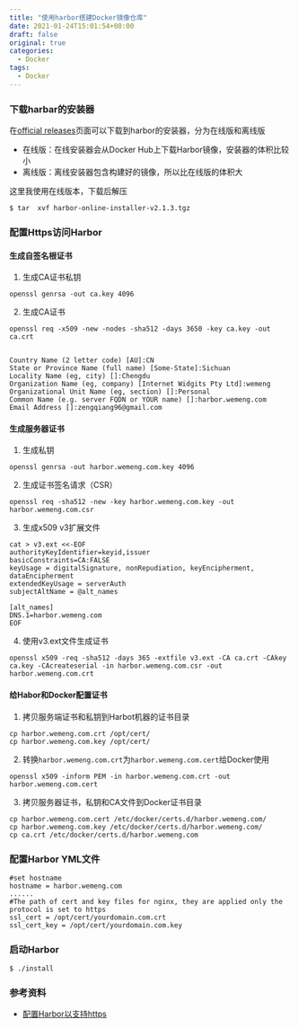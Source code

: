 ```yaml
---
title: "使用harbor搭建Docker镜像仓库"
date: 2021-01-24T15:01:54+08:00
draft: false
original: true
categories: 
  - Docker
tags: 
  - Docker
---
```


### 下载harbar的安装器

在[official releases](https://github.com/goharbor/harbor/releases)页面可以下载到harbor的安装器，分为在线版和离线版

* 在线版：在线安装器会从Docker Hub上下载Harbor镜像，安装器的体积比较小
* 离线版：离线安装器包含构建好的镜像，所以比在线版的体积大

这里我使用在线版本，下载后解压

```
$ tar  xvf harbor-online-installer-v2.1.3.tgz
```

<!--more-->

### 配置Https访问Harbor


#### 生成自签名根证书

1. 生成CA证书私钥

```
openssl genrsa -out ca.key 4096
```

2. 生成CA证书

```
openssl req -x509 -new -nodes -sha512 -days 3650 -key ca.key -out ca.crt


Country Name (2 letter code) [AU]:CN
State or Province Name (full name) [Some-State]:Sichuan
Locality Name (eg, city) []:Chengdu
Organization Name (eg, company) [Internet Widgits Pty Ltd]:wemeng
Organizational Unit Name (eg, section) []:Personal
Common Name (e.g. server FQDN or YOUR name) []:harbor.wemeng.com
Email Address []:zengqiang96@gmail.com
```

#### 生成服务器证书

1. 生成私钥

```
openssl genrsa -out harbor.wemeng.com.key 4096
```

2. 生成证书签名请求（CSR）

```
openssl req -sha512 -new -key harbor.wemeng.com.key -out harbor.wemeng.com.csr
```

3. 生成x509 v3扩展文件

```
cat > v3.ext <<-EOF
authorityKeyIdentifier=keyid,issuer
basicConstraints=CA:FALSE
keyUsage = digitalSignature, nonRepudiation, keyEncipherment, dataEncipherment
extendedKeyUsage = serverAuth
subjectAltName = @alt_names

[alt_names]
DNS.1=harbor.wemeng.com
EOF
```

4. 使用v3.ext文件生成证书

```
openssl x509 -req -sha512 -days 365 -extfile v3.ext -CA ca.crt -CAkey ca.key -CAcreateserial -in harbor.wemeng.com.csr -out harbor.wemeng.com.crt

```

#### 给Habor和Docker配置证书

1. 拷贝服务端证书和私钥到Harbot机器的证书目录

```
cp harbor.wemeng.com.crt /opt/cert/
cp harbor.wemeng.com.key /opt/cert/
```

2. 转换`harbor.wemeng.com.crt`为`harbor.wemeng.com.cert`给Docker使用

```
openssl x509 -inform PEM -in harbor.wemeng.com.crt -out harbor.wemeng.com.cert
```

3. 拷贝服务器证书，私钥和CA文件到Docker证书目录

```
cp harbor.wemeng.com.cert /etc/docker/certs.d/harbor.wemeng.com/
cp harbor.wemeng.com.key /etc/docker/certs.d/harbor.wemeng.com/
cp ca.crt /etc/docker/certs.d/harbor.wemeng.com
```

### 配置Harbor YML文件

```
#set hostname
hostname = harbor.wemeng.com
......
#The path of cert and key files for nginx, they are applied only the protocol is set to https 
ssl_cert = /opt/cert/yourdomain.com.crt
ssl_cert_key = /opt/cert/yourdomain.com.key
```

### 启动Harbor

```
$ ./install
```

### 参考资料

* [配置Harbor以支持https](https://ivanzz1001.github.io/records/post/docker/2018/04/09/docker-harbor-https)